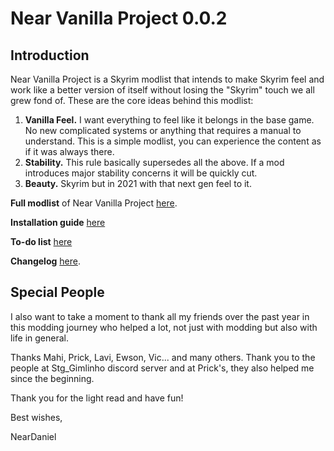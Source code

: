 # **Near Vanilla Project 0.0.2**

## **Introduction**

Near Vanilla Project is a Skyrim modlist that intends to make Skyrim feel and work like a better version of itself without losing the "Skyrim" touch we all grew fond of.
These are the core ideas behind this modlist:

1. **Vanilla Feel.** I want everything to feel like it belongs in the base game. No new complicated systems or anything that requires a manual to understand. This is a simple modlist, you can experience the content as if it was always there.
2. **Stability.** This rule basically supersedes all the above. If a mod introduces major stability concerns it will be quickly cut.
3. **Beauty.** Skyrim but in 2021 with that next gen feel to it.


**Full modlist** of Near Vanilla Project [here](https://github.com/neardaniel-pls/Near-Vanilla-Project/blob/main/modlist.md).

**Installation guide** [here](https://neardaniel.wixsite.com/website)

**To-do list** [here](https://github.com/neardaniel-pls/Near-Vanilla-Project/blob/main/todo.md)

**Changelog** [here](https://github.com/neardaniel-pls/Near-Vanilla-Project/blob/main/changelog.md).


## Special People

I also want to take a moment to thank all my friends over the past year in this modding journey who helped a lot, not just with modding but also with life in general.

Thanks Mahi, Prick, Lavi, Ewson, Vic... and many others.
Thank you to the people at Stg_Gimlinho discord server and at Prick's, they also helped me since the beginning.


Thank you for the light read and have fun!

Best wishes,

NearDaniel
